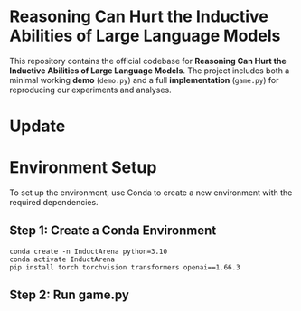 # Reasoning Can Hurt the Inductive Abilities of Large Language Models

This repository contains the official codebase for **Reasoning Can Hurt the Inductive Abilities of Large Language Models**. The project includes both a minimal working **demo** (`demo.py`) and a full **implementation** (`game.py`) for reproducing our experiments and analyses.

# Update

# Environment Setup
To set up the environment, use Conda to create a new environment with the required dependencies.
## Step 1: Create a Conda Environment
```
conda create -n InductArena python=3.10
conda activate InductArena
pip install torch torchvision transformers openai==1.66.3
```
## Step 2: Run game.py
